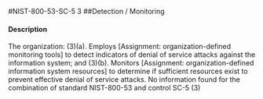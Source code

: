 #NIST-800-53-SC-5 3
##Detection / Monitoring
#### Description
The organization:
   (3)(a).  Employs [Assignment: organization-defined monitoring tools] to detect indicators of denial of service attacks against the information system; and
   (3)(b).  Monitors [Assignment: organization-defined information system resources] to determine if sufficient resources exist to prevent effective denial of service attacks.
No information found for the combination of standard NIST-800-53 and control SC-5 (3)
